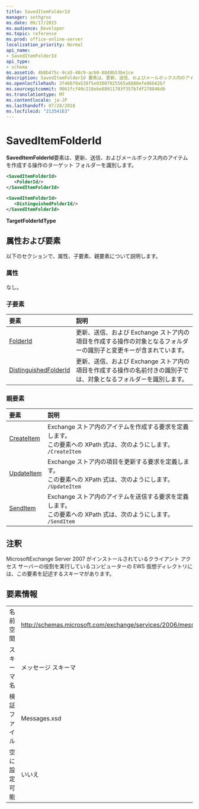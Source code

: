 ```yaml
---
title: SavedItemFolderId
manager: sethgros
ms.date: 09/17/2015
ms.audience: Developer
ms.topic: reference
ms.prod: office-online-server
localization_priority: Normal
api_name:
- SavedItemFolderId
api_type:
- schema
ms.assetid: 4b8b475c-9ca5-48c9-acb0-8848b53be1ce
description: SavedItemFolderId 要素は、更新、送信、およびメールボックス内のアイテムを作成する操作のターゲット フォルダーを識別します。
ms.openlocfilehash: 3f46070a538f5e03007925565a8888efe06b62b7
ms.sourcegitcommit: 9061fcf40c218ebe88911783f357b7df278846db
ms.translationtype: MT
ms.contentlocale: ja-JP
ms.lasthandoff: 07/28/2018
ms.locfileid: "21354163"
---
```

# <a name="saveditemfolderid"></a>SavedItemFolderId

**SavedItemFolderId**要素は、更新、送信、およびメールボックス内のアイテムを作成する操作のターゲット フォルダーを識別します。 
  
```xml
<SavedItemFolderId>
   <FolderId/>
</SavedItemFolderId>
```

```xml
<SavedItemFolderId>
   <DistinguishedFolderId/>
</SavedItemFolderId>
```

**TargetFolderIdType**

## <a name="attributes-and-elements"></a>属性および要素

以下のセクションで、属性、子要素、親要素について説明します。
  
### <a name="attributes"></a>属性

なし。
  
### <a name="child-elements"></a>子要素

|**要素**|**説明**|
|:-----|:-----|
|[FolderId](folderid.md) <br/> |更新、送信、および Exchange ストア内の項目を作成する操作の対象となるフォルダーの識別子と変更キーが含まれています。  <br/> |
|[DistinguishedFolderId](distinguishedfolderid.md) <br/> |更新、送信、および Exchange ストア内の項目を作成する操作の名前付きの識別子では、対象となるフォルダーを識別します。  <br/> |
   
### <a name="parent-elements"></a>親要素

|**要素**|**説明**|
|:-----|:-----|
|[CreateItem](createitem.md) <br/> |Exchange ストア内のアイテムを作成する要求を定義します。  <br/> この要素への XPath 式は、次のようにします。  <br/>  `/CreateItem` <br/> |
|[UpdateItem](updateitem.md) <br/> |Exchange ストア内の項目を更新する要求を定義します。  <br/> この要素への XPath 式は、次のようにします。  <br/>  `/UpdateItem` <br/> |
|[SendItem](senditem.md) <br/> |Exchange ストア内のアイテムを送信する要求を定義します。  <br/> この要素への XPath 式は、次のようにします。  <br/>  `/SendItem` <br/> |
   
## <a name="remarks"></a>注釈

MicrosoftExchange Server 2007 がインストールされているクライアント アクセス サーバーの役割を実行しているコンピューターの EWS 仮想ディレクトリには、この要素を記述するスキーマがあります。
  
## <a name="element-information"></a>要素情報

|||
|:-----|:-----|
|名前空間  <br/> |http://schemas.microsoft.com/exchange/services/2006/messages  <br/> |
|スキーマ名  <br/> |メッセージ スキーマ  <br/> |
|検証ファイル  <br/> |Messages.xsd  <br/> |
|空に設定可能  <br/> |いいえ  <br/> |
   

